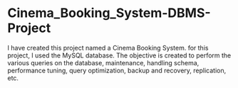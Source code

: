 # Cinema_Booking_System-DBMS-Project
I have created this project named a Cinema Booking System. for this project, I used the MySQL database. The objective is created to perform the various queries on the database, maintenance, handling schema, performance tuning, query optimization, backup and recovery, replication, etc.
